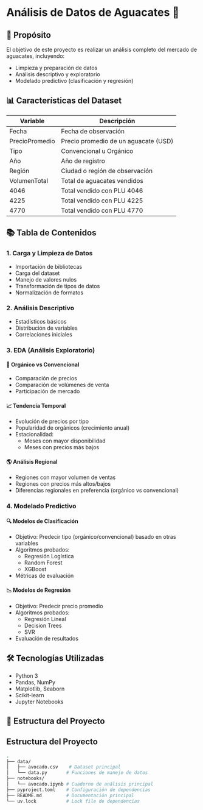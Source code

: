 # Análisis de Datos de Aguacates 🥑

## 📌 Propósito
El objetivo de este proyecto es realizar un análisis completo del mercado de aguacates, incluyendo:
- Limpieza y preparación de datos
- Análisis descriptivo y exploratorio
- Modelado predictivo (clasificación y regresión)

## 📊 Características del Dataset
| Variable       | Descripción |
|----------------|-------------|
| Fecha          | Fecha de observación |
| PrecioPromedio | Precio promedio de un aguacate (USD) |
| Tipo           | Convencional u Orgánico |
| Año            | Año de registro |
| Región         | Ciudad o región de observación |
| VolumenTotal   | Total de aguacates vendidos |
| 4046           | Total vendido con PLU 4046 |
| 4225           | Total vendido con PLU 4225 |
| 4770           | Total vendido con PLU 4770 |

## 📚 Tabla de Contenidos

### 1. Carga y Limpieza de Datos
- Importación de bibliotecas
- Carga del dataset
- Manejo de valores nulos
- Transformación de tipos de datos
- Normalización de formatos

### 2. Análisis Descriptivo
- Estadísticos básicos
- Distribución de variables
- Correlaciones iniciales

### 3. EDA (Análisis Exploratorio)
#### 🥑 Orgánico vs Convencional
- Comparación de precios
- Comparación de volúmenes de venta
- Participación de mercado

#### 📈 Tendencia Temporal
- Evolución de precios por tipo
- Popularidad de orgánicos (crecimiento anual)
- Estacionalidad:
  - Meses con mayor disponibilidad
  - Meses con precios más bajos

#### 🌎 Análisis Regional
- Regiones con mayor volumen de ventas
- Regiones con precios más altos/bajos
- Diferencias regionales en preferencia (orgánico vs convencional)

### 4. Modelado Predictivo
#### 🔍 Modelos de Clasificación
- Objetivo: Predecir tipo (orgánico/convencional) basado en otras variables
- Algoritmos probados:
  - Regresión Logística
  - Random Forest
  - XGBoost
- Métricas de evaluación

#### 📉 Modelos de Regresión
- Objetivo: Predecir precio promedio
- Algoritmos probados:
  - Regresión Lineal
  - Decision Trees
  - SVR
- Evaluación de resultados

## 🛠 Tecnologías Utilizadas
- Python 3
- Pandas, NumPy
- Matplotlib, Seaborn
- Scikit-learn
- Jupyter Notebooks

## 📂 Estructura del Proyecto


## Estructura del Proyecto
```bash
.
├── data/
│   ├── avocado.csv    # Dataset principal
│   └── data.py       # Funciones de manejo de datos
├── notebooks/
│   └── avocado.ipynb # Cuaderno de análisis principal
├── pyproject.toml    # Configuración de dependencias
├── README.md         # Documentación principal
└── uv.lock           # Lock file de dependencias
